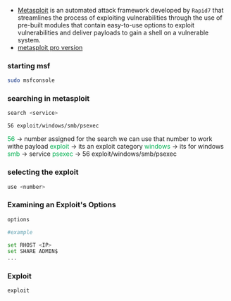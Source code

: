 - [Metasploit](https://www.metasploit.com) is an automated attack framework developed by `Rapid7` that streamlines the process of exploiting vulnerabilities through the use of pre-built modules that contain easy-to-use options to exploit vulnerabilities and deliver payloads to gain a shell on a vulnerable system.
- [metasploit pro version](https://www.rapid7.com/products/metasploit/download/editions/)

### starting msf
```bash
sudo msfconsole
```
### searching in metasploit
```bash
search <service>
```

`56 exploit/windows/smb/psexec`

<span style="color:rgb(0, 176, 80)">56</span> -> number assigned for the search we can use that number to work withe payload
<span style="color:rgb(0, 176, 80)">exploit</span> -> its an exploit category
<span style="color:rgb(0, 176, 80)">windows</span> -> its for windows
<span style="color:rgb(0, 176, 80)">smb</span> -> service
<span style="color:rgb(0, 176, 80)">psexec </span>-> 56 exploit/windows/smb/psexec

### selecting the exploit

```bash
use <number>
```
### Examining an Exploit's Options
```bash
options

#example

set RHOST <IP>
set SHARE ADMIN$
...

```
### Exploit 

```bash
exploit
```

